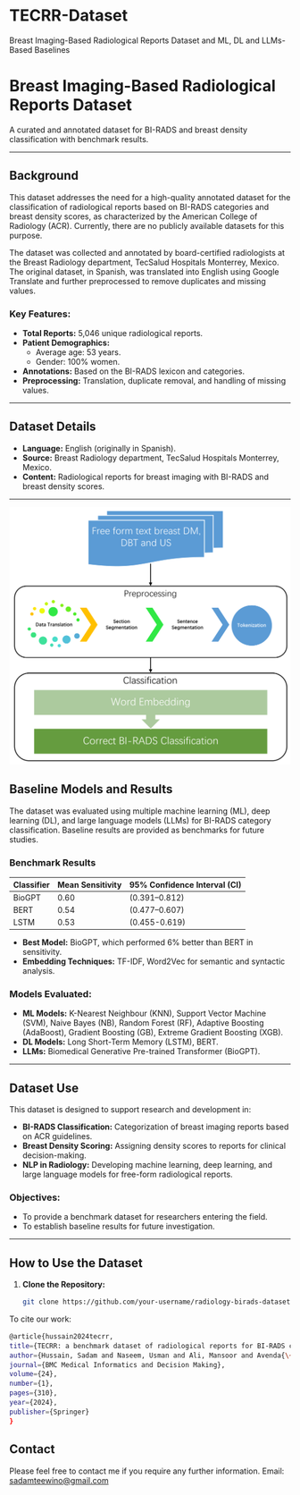 # TECRR-Dataset
Breast Imaging-Based Radiological Reports Dataset and ML, DL and LLMs-Based Baselines

# Breast Imaging-Based Radiological Reports Dataset  

A curated and annotated dataset for BI-RADS and breast density classification with benchmark results.

---

## Background  

This dataset addresses the need for a high-quality annotated dataset for the classification of radiological reports based on BI-RADS categories and breast density scores, as characterized by the American College of Radiology (ACR). Currently, there are no publicly available datasets for this purpose.  

The dataset was collected and annotated by board-certified radiologists at the Breast Radiology department, TecSalud Hospitals Monterrey, Mexico. The original dataset, in Spanish, was translated into English using Google Translate and further preprocessed to remove duplicates and missing values.  

### Key Features:  
- **Total Reports:** 5,046 unique radiological reports.  
- **Patient Demographics:**  
  - Average age: 53 years.  
  - Gender: 100% women.  
- **Annotations:** Based on the BI-RADS lexicon and categories.  
- **Preprocessing:** Translation, duplicate removal, and handling of missing values.  

---

## Dataset Details  

- **Language:** English (originally in Spanish).  
- **Source:** Breast Radiology department, TecSalud Hospitals Monterrey, Mexico.  
- **Content:** Radiological reports for breast imaging with BI-RADS and breast density scores.  

---

![Screenshot](NLP_process.png)
## Baseline Models and Results  

The dataset was evaluated using multiple machine learning (ML), deep learning (DL), and large language models (LLMs) for BI-RADS category classification. Baseline results are provided as benchmarks for future studies.  

### **Benchmark Results**  
| Classifier                | Mean Sensitivity | 95% Confidence Interval (CI)     |  
|---------------------------|------------------|----------------------------------|  
| BioGPT                    | 0.60            | (0.391–0.812)                     |  
| BERT                      | 0.54            | (0.477–0.607)                     |  
| LSTM                      | 0.53            | (0.455-0.619)                     |  


- **Best Model:** BioGPT, which performed 6% better than BERT in sensitivity.  
- **Embedding Techniques:** TF-IDF, Word2Vec for semantic and syntactic analysis.  

### **Models Evaluated:**  
- **ML Models:** K-Nearest Neighbour (KNN), Support Vector Machine (SVM), Naive Bayes (NB), Random Forest (RF), Adaptive Boosting (AdaBoost), Gradient Boosting (GB), Extreme Gradient Boosting (XGB).  
- **DL Models:** Long Short-Term Memory (LSTM), BERT.  
- **LLMs:** Biomedical Generative Pre-trained Transformer (BioGPT).  

---

## Dataset Use  

This dataset is designed to support research and development in:  
- **BI-RADS Classification:** Categorization of breast imaging reports based on ACR guidelines.  
- **Breast Density Scoring:** Assigning density scores to reports for clinical decision-making.  
- **NLP in Radiology:** Developing machine learning, deep learning, and large language models for free-form radiological reports.  

### Objectives:  
- To provide a benchmark dataset for researchers entering the field.  
- To establish baseline results for future investigation.  

---

## How to Use the Dataset  

1. **Clone the Repository:**  
   ```bash  
   git clone https://github.com/your-username/radiology-birads-dataset.git

To cite our work:
  ```bash
@article{hussain2024tecrr,
  title={TECRR: a benchmark dataset of radiological reports for BI-RADS classification with machine learning, deep learning, and large language model baselines},
  author={Hussain, Sadam and Naseem, Usman and Ali, Mansoor and Avenda{\~n}o Avalos, Daly Betzabeth and Cardona-Huerta, Servando and Bosques Palomo, Beatriz Alejandra and Tamez-Pe{\~n}a, Jose Gerardo},
  journal={BMC Medical Informatics and Decision Making},
  volume={24},
  number={1},
  pages={310},
  year={2024},
  publisher={Springer}
}
```

## Contact

Please feel free to contact me if you require any further information.
Email: sadamteewino@gmail.com

